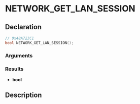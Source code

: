 # NETWORK_GET_LAN_SESSION

## Declaration
```cpp
// 0x48A723C1
bool NETWORK_GET_LAN_SESSION();
```

### Arguments

### Results
- **bool**

## Description
